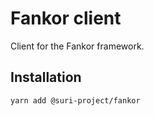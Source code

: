 # Fankor client

Client for the Fankor framework.

## Installation

```bash
yarn add @suri-project/fankor
```
